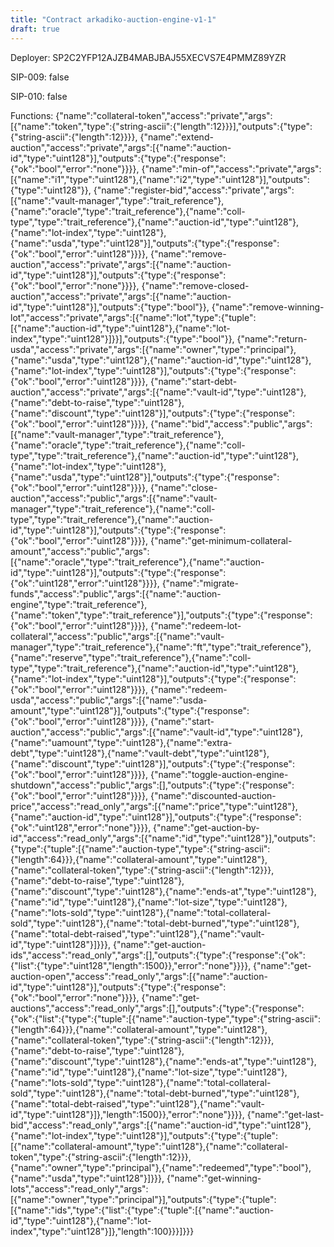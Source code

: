```yaml
---
title: "Contract arkadiko-auction-engine-v1-1"
draft: true
---
```

Deployer: SP2C2YFP12AJZB4MABJBAJ55XECVS7E4PMMZ89YZR

SIP-009: false

SIP-010: false

Functions:
{"name":"collateral-token","access":"private","args":[{"name":"token","type":{"string-ascii":{"length":12}}}],"outputs":{"type":{"string-ascii":{"length":12}}}}, {"name":"extend-auction","access":"private","args":[{"name":"auction-id","type":"uint128"}],"outputs":{"type":{"response":{"ok":"bool","error":"none"}}}}, {"name":"min-of","access":"private","args":[{"name":"i1","type":"uint128"},{"name":"i2","type":"uint128"}],"outputs":{"type":"uint128"}}, {"name":"register-bid","access":"private","args":[{"name":"vault-manager","type":"trait_reference"},{"name":"oracle","type":"trait_reference"},{"name":"coll-type","type":"trait_reference"},{"name":"auction-id","type":"uint128"},{"name":"lot-index","type":"uint128"},{"name":"usda","type":"uint128"}],"outputs":{"type":{"response":{"ok":"bool","error":"uint128"}}}}, {"name":"remove-auction","access":"private","args":[{"name":"auction-id","type":"uint128"}],"outputs":{"type":{"response":{"ok":"bool","error":"none"}}}}, {"name":"remove-closed-auction","access":"private","args":[{"name":"auction-id","type":"uint128"}],"outputs":{"type":"bool"}}, {"name":"remove-winning-lot","access":"private","args":[{"name":"lot","type":{"tuple":[{"name":"auction-id","type":"uint128"},{"name":"lot-index","type":"uint128"}]}}],"outputs":{"type":"bool"}}, {"name":"return-usda","access":"private","args":[{"name":"owner","type":"principal"},{"name":"usda","type":"uint128"},{"name":"auction-id","type":"uint128"},{"name":"lot-index","type":"uint128"}],"outputs":{"type":{"response":{"ok":"bool","error":"uint128"}}}}, {"name":"start-debt-auction","access":"private","args":[{"name":"vault-id","type":"uint128"},{"name":"debt-to-raise","type":"uint128"},{"name":"discount","type":"uint128"}],"outputs":{"type":{"response":{"ok":"bool","error":"uint128"}}}}, {"name":"bid","access":"public","args":[{"name":"vault-manager","type":"trait_reference"},{"name":"oracle","type":"trait_reference"},{"name":"coll-type","type":"trait_reference"},{"name":"auction-id","type":"uint128"},{"name":"lot-index","type":"uint128"},{"name":"usda","type":"uint128"}],"outputs":{"type":{"response":{"ok":"bool","error":"uint128"}}}}, {"name":"close-auction","access":"public","args":[{"name":"vault-manager","type":"trait_reference"},{"name":"coll-type","type":"trait_reference"},{"name":"auction-id","type":"uint128"}],"outputs":{"type":{"response":{"ok":"bool","error":"uint128"}}}}, {"name":"get-minimum-collateral-amount","access":"public","args":[{"name":"oracle","type":"trait_reference"},{"name":"auction-id","type":"uint128"}],"outputs":{"type":{"response":{"ok":"uint128","error":"uint128"}}}}, {"name":"migrate-funds","access":"public","args":[{"name":"auction-engine","type":"trait_reference"},{"name":"token","type":"trait_reference"}],"outputs":{"type":{"response":{"ok":"bool","error":"uint128"}}}}, {"name":"redeem-lot-collateral","access":"public","args":[{"name":"vault-manager","type":"trait_reference"},{"name":"ft","type":"trait_reference"},{"name":"reserve","type":"trait_reference"},{"name":"coll-type","type":"trait_reference"},{"name":"auction-id","type":"uint128"},{"name":"lot-index","type":"uint128"}],"outputs":{"type":{"response":{"ok":"bool","error":"uint128"}}}}, {"name":"redeem-usda","access":"public","args":[{"name":"usda-amount","type":"uint128"}],"outputs":{"type":{"response":{"ok":"bool","error":"uint128"}}}}, {"name":"start-auction","access":"public","args":[{"name":"vault-id","type":"uint128"},{"name":"uamount","type":"uint128"},{"name":"extra-debt","type":"uint128"},{"name":"vault-debt","type":"uint128"},{"name":"discount","type":"uint128"}],"outputs":{"type":{"response":{"ok":"bool","error":"uint128"}}}}, {"name":"toggle-auction-engine-shutdown","access":"public","args":[],"outputs":{"type":{"response":{"ok":"bool","error":"uint128"}}}}, {"name":"discounted-auction-price","access":"read_only","args":[{"name":"price","type":"uint128"},{"name":"auction-id","type":"uint128"}],"outputs":{"type":{"response":{"ok":"uint128","error":"none"}}}}, {"name":"get-auction-by-id","access":"read_only","args":[{"name":"id","type":"uint128"}],"outputs":{"type":{"tuple":[{"name":"auction-type","type":{"string-ascii":{"length":64}}},{"name":"collateral-amount","type":"uint128"},{"name":"collateral-token","type":{"string-ascii":{"length":12}}},{"name":"debt-to-raise","type":"uint128"},{"name":"discount","type":"uint128"},{"name":"ends-at","type":"uint128"},{"name":"id","type":"uint128"},{"name":"lot-size","type":"uint128"},{"name":"lots-sold","type":"uint128"},{"name":"total-collateral-sold","type":"uint128"},{"name":"total-debt-burned","type":"uint128"},{"name":"total-debt-raised","type":"uint128"},{"name":"vault-id","type":"uint128"}]}}}, {"name":"get-auction-ids","access":"read_only","args":[],"outputs":{"type":{"response":{"ok":{"list":{"type":"uint128","length":1500}},"error":"none"}}}}, {"name":"get-auction-open","access":"read_only","args":[{"name":"auction-id","type":"uint128"}],"outputs":{"type":{"response":{"ok":"bool","error":"none"}}}}, {"name":"get-auctions","access":"read_only","args":[],"outputs":{"type":{"response":{"ok":{"list":{"type":{"tuple":[{"name":"auction-type","type":{"string-ascii":{"length":64}}},{"name":"collateral-amount","type":"uint128"},{"name":"collateral-token","type":{"string-ascii":{"length":12}}},{"name":"debt-to-raise","type":"uint128"},{"name":"discount","type":"uint128"},{"name":"ends-at","type":"uint128"},{"name":"id","type":"uint128"},{"name":"lot-size","type":"uint128"},{"name":"lots-sold","type":"uint128"},{"name":"total-collateral-sold","type":"uint128"},{"name":"total-debt-burned","type":"uint128"},{"name":"total-debt-raised","type":"uint128"},{"name":"vault-id","type":"uint128"}]},"length":1500}},"error":"none"}}}}, {"name":"get-last-bid","access":"read_only","args":[{"name":"auction-id","type":"uint128"},{"name":"lot-index","type":"uint128"}],"outputs":{"type":{"tuple":[{"name":"collateral-amount","type":"uint128"},{"name":"collateral-token","type":{"string-ascii":{"length":12}}},{"name":"owner","type":"principal"},{"name":"redeemed","type":"bool"},{"name":"usda","type":"uint128"}]}}}, {"name":"get-winning-lots","access":"read_only","args":[{"name":"owner","type":"principal"}],"outputs":{"type":{"tuple":[{"name":"ids","type":{"list":{"type":{"tuple":[{"name":"auction-id","type":"uint128"},{"name":"lot-index","type":"uint128"}]},"length":100}}}]}}}
